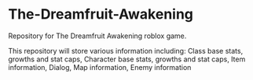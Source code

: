 # The-Dreamfruit-Awakening
Repository for The Dreamfruit Awakening roblox game.

This repository will store various information including:
Class base stats, growths and stat caps,
Character base stats, growths and stat caps,
Item information,
Dialog,
Map information,
Enemy information
